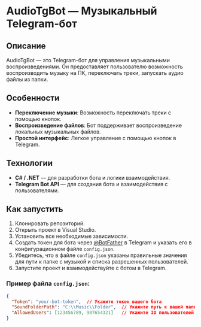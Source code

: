 # AudioTgBot — Музыкальный Telegram-бот

## Описание
AudioTgBot — это Telegram-бот для управления музыкальными воспроизведениями. Он предоставляет пользователю возможность воспроизводить музыку на ПК, переключать треки, запускать аудио файлы из папки.

## Особенности
- **Переключение музыки**: Возможность переключать треки с помощью кнопок.
- **Воспроизведение файлов**: Бот поддерживает воспроизведение локальных музыкальных файлов.
- **Простой интерфейс**: Легкое управление с помощью кнопок в Telegram.

## Технологии
- **C# / .NET** — для разработки бота и логики взаимодействия.
- **Telegram Bot API** — для создания бота и взаимодействия с пользователями.

## Как запустить
1. Клонировать репозиторий.
2. Открыть проект в Visual Studio.
3. Установить все необходимые зависимости.
4. Создать токен для бота через [@BotFather](https://core.telegram.org/bots#botfather) в Telegram и указать его в конфигурационном файле `config.json`.
5. Убедитесь, что в файле `config.json` указаны правильные значения для пути к папке с музыкой и списка разрешенных пользователей.
6. Запустите проект и взаимодействуйте с ботом в Telegram.

### Пример файла `config.json`:
```json
{
  "Token": "your-bot-token",  // Укажите токен вашего бота
  "SoundFolderPath": "C:\\Music\\Folder",  // Укажите путь к вашей папке с музыкой
  "AllowedUsers": [123456789, 987654321]   // Укажите ID пользователей, которым разрешен доступ
}